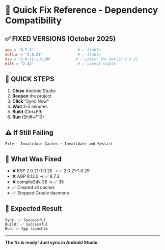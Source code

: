 # 🔧 Quick Fix Reference - Dependency Compatibility

## ✅ FIXED VERSIONS (October 2025)

```toml
agp = "8.7.3"                    # ✅ Stable
kotlin = "2.0.21"                # ✅ Stable
ksp = "2.0.21-1.0.29"           # ✅ Latest for Kotlin 2.0.21
hilt = "2.52"                    # ✅ Latest stable
```

## 🚀 QUICK STEPS

1. **Close** Android Studio
2. **Reopen** the project
3. **Click** "Sync Now"
4. **Wait** 3-5 minutes
5. **Build** (Ctrl+F9)
6. **Run** (Shift+F10)

## ⚠️ If Still Failing

```
File → Invalidate Caches → Invalidate and Restart
```

## 📝 What Was Fixed

- ❌ KSP 2.0.21-1.0.25 → ✅ 2.0.21-1.0.29
- ❌ AGP 8.13.0 → ✅ 8.7.3
- ❌ compileSdk 36 → ✅ 35
- ✅ Cleared all caches
- ✅ Stopped Gradle daemons

## 🎯 Expected Result

```
Sync: ✅ Successful
Build: ✅ Successful  
Run: ✅ App launches
```

---

**The fix is ready! Just sync in Android Studio.**
